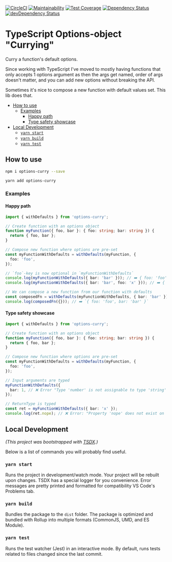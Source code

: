 [![CircleCI](https://circleci.com/gh/KATT/options-curry.svg?style=shield)](https://circleci.com/gh/KATT/options-curry) [![Maintainability](https://api.codeclimate.com/v1/badges/7fe8350eab922963ff12/maintainability)](https://codeclimate.com/github/KATT/options-curry/maintainability) [![Test Coverage](https://api.codeclimate.com/v1/badges/7fe8350eab922963ff12/test_coverage)](https://codeclimate.com/github/KATT/options-curry/test_coverage)
[![Dependency Status](https://david-dm.org/KATT/options-curry.svg?theme=shields.io)](https://david-dm.org/KATT/options-curry) [![devDependency Status](https://david-dm.org/KATT/options-curry/dev-status.svg?theme=shields.io)](https://david-dm.org/KATT/options-curry#info=devDependencies)

# TypeScript Options-object "Currying" <!-- omit in toc -->

Curry a function's default options.

Since working with TypeScript I've moved to mostly having functions that only accepts 1 options argument as then the args get named, order of args doesn't matter, and you can add new options without breaking the API.

Sometimes it's nice to compose a new function with default values set. This lib does that.

- [How to use](#how-to-use)
  - [Examples](#examples)
    - [Happy path](#happy-path)
    - [Type safety showcase](#type-safety-showcase)
- [Local Development](#local-development)
  - [`yarn start`](#yarn-start)
  - [`yarn build`](#yarn-build)
  - [`yarn test`](#yarn-test)

## How to use

```sh
npm i options-curry --save
```

```sh
yarn add options-curry
```

### Examples

#### Happy path

```typescript
import { withDefaults } from 'options-curry';

// Create function with an options object
function myFunction({ foo, bar }: { foo: string; bar: string }) {
  return { foo, bar };
}

// Compose new function where options are pre-set
const myFunctionWithDefaults = withDefaults(myFunction, {
  foo: 'foo',
});

// `foo`-key is now optional in `myFunctionWithDefaults`
console.log(myFunctionWithDefaults({ bar: 'bar' })); // ➡️ { foo: 'foo', bar: 'bar' }
console.log(myFunctionWithDefaults({ bar: 'bar', foo: 'x' })); // ➡️ ️{ foo: 'x', bar: 'bar' }

// We can compose a new function from our function with defaults
const composedFn = withDefaults(myFunctionWithDefaults, { bar: 'bar' });
console.log(composedFn({})); // ➡️ `{ foo: 'foo', bar: 'bar' }`
```

#### Type safety showcase

```typescript
import { withDefaults } from 'options-curry';

// Create function with an options object
function myFunction({ foo, bar }: { foo: string; bar: string }) {
  return { foo, bar };
}

// Compose new function where options are pre-set
const myFunctionWithDefaults = withDefaults(myFunction, {
  foo: 'foo',
});

// Input arguments are typed
myFunctionWithDefaults({
  bar: 1, // ❌ Error "Type 'number' is not assignable to type 'string'"
});

// ReturnType is typed
const ret = myFunctionWithDefaults({ bar: 'x' });
console.log(ret.nope); // ❌ Error: "Property 'nope' does not exist on type '{ foo: string; bar: string; }"
```

## Local Development

_(This project was bootstrapped with [TSDX](https://github.com/jaredpalmer/tsdx).)_

Below is a list of commands you will probably find useful.

### `yarn start`

Runs the project in development/watch mode. Your project will be rebuilt upon changes. TSDX has a special logger for you convenience. Error messages are pretty printed and formatted for compatibility VS Code's Problems tab.

### `yarn build`

Bundles the package to the `dist` folder.
The package is optimized and bundled with Rollup into multiple formats (CommonJS, UMD, and ES Module).

### `yarn test`

Runs the test watcher (Jest) in an interactive mode.
By default, runs tests related to files changed since the last commit.
